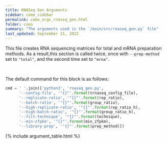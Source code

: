 ```yaml
---
title: RNASeq Gen Arguments
sidebar: como_sidebar
permalink: como_args_rnaseq_gen.html
folder: como
summary: "The arguments used in the `/main/src/rnaseq_gen.py` file"
last_updated: September 21, 2022
---
```


This file creates RNA sequencing matrices for total and mRNA preparation methods. As a result,this section is called twice, once with `--prep-method` set to `"total"`, and the second time set to `"mrna"`.

<br>

The default command for this block is as follows:
```python
cmd = ' '.join(['python3', 'rnaseq_gen.py', 
      '--config-file', '"{}"'.format(trnaseq_config_file), 
      '--replicate-ratio', '"{}"'.format(rep_ratio),   
      '--batch-ratio', '"{}"'.format(group_ratio),        
      '--high-replicate-ratio', '"{}"'.format(rep_ratio_h),    
      '--high-batch-ratio', '"{}"'.format(group_ratio_h),   
      '--filt-technique', '"{}"'.format(technique),  
      '--min-zfpkm', '"{}"'.format(min_zfpkm),
      '--library-prep', '"{}"'.format(prep_method)])       


```

{% include argument_table.html %}
